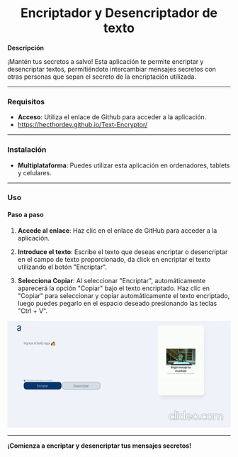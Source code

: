<h1 align="center">Encriptador y Desencriptador de texto</h1>

**Descripción**

¡Mantén tus secretos a salvo! Esta aplicación te permite encriptar y desencriptar textos, permitiéndote intercambiar mensajes secretos con otras personas que sepan el secreto de la encriptación utilizada.

--------------
### **Requisitos**

* **Acceso**: Utiliza el enlace de Github para acceder a la aplicación.
* https://hecthordev.github.io/Text-Encryptor/

--------------
### **Instalación**

* **Multiplataforma**: Puedes utilizar esta aplicación en ordenadores, tablets y celulares.

--------------
### **Uso**

#### Paso a paso

1. **Accede al enlace**: Haz clic en el enlace de GitHub para acceder a la aplicación.

2. **Introduce el texto**: Escribe el texto que deseas encriptar o desencriptar en el campo de texto proporcionado, da click en encriptar el texto utilizando el botón "Encriptar".

3. **Selecciona Copiar**: Al seleccionar "Encriptar", automáticamente aparecerá la opción "Copiar" bajo el texto encriptado. Haz clic en "Copiar" para seleccionar y copiar automáticamente el texto encriptado, luego puedes pegarlo en el espacio deseado presionando las teclas "Ctrl + V".

![](https://github.com/HecthorDev/Text-Encryptor/blob/master/imagesreadme/instructions.gif)

--------------
**¡Comienza a encriptar y desencriptar tus mensajes secretos!**
